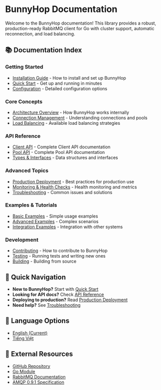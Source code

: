 # BunnyHop Documentation

Welcome to the BunnyHop documentation! This library provides a robust, production-ready RabbitMQ client for Go with cluster support, automatic reconnection, and load balancing.

## 📚 Documentation Index

### Getting Started
- [Installation Guide](installation.md) - How to install and set up BunnyHop
- [Quick Start](quickstart.md) - Get up and running in minutes
- [Configuration](configuration.md) - Detailed configuration options

### Core Concepts
- [Architecture Overview](architecture.md) - How BunnyHop works internally
- [Connection Management](connections.md) - Understanding connections and pools
- [Load Balancing](load-balancing.md) - Available load balancing strategies

### API Reference
- [Client API](api/client.md) - Complete Client API documentation
- [Pool API](api/pool.md) - Complete Pool API documentation
- [Types & Interfaces](api/types.md) - Data structures and interfaces

### Advanced Topics
- [Production Deployment](production.md) - Best practices for production use
- [Monitoring & Health Checks](monitoring.md) - Health monitoring and metrics
- [Troubleshooting](troubleshooting.md) - Common issues and solutions

### Examples & Tutorials
- [Basic Examples](examples/basic.md) - Simple usage examples
- [Advanced Examples](examples/advanced.md) - Complex scenarios
- [Integration Examples](examples/integration.md) - Integration with other systems

### Development
- [Contributing](contributing.md) - How to contribute to BunnyHop
- [Testing](testing.md) - Running tests and writing new ones
- [Building](building.md) - Building from source

## 🚀 Quick Navigation

- **New to BunnyHop?** Start with [Quick Start](quickstart.md)
- **Looking for API docs?** Check [API Reference](api/)
- **Deploying to production?** Read [Production Deployment](production.md)
- **Need help?** See [Troubleshooting](troubleshooting.md)

## 📖 Language Options

- [English (Current)](README.md)
- [Tiếng Việt](../docs-vi/README.md)

## 🔗 External Resources

- [GitHub Repository](https://github.com/vanduc0209/bunnyhop)
- [Go Module](https://pkg.go.dev/github.com/vanduc0209/bunnyhop)
- [RabbitMQ Documentation](https://www.rabbitmq.com/documentation.html)
- [AMQP 0.9.1 Specification](https://www.rabbitmq.com/protocol.html) 